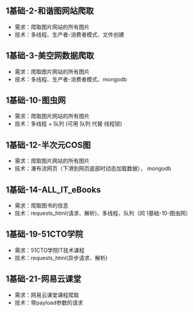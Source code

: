 ## 1基础-2-和谐图网站爬取
- 需求：爬取图片网站的所有图片
- 技术：多线程、生产者-消费者模式、文件创建

## 1基础-3-美空网数据爬取
- 需求：爬取图片网站的所有图片
- 技术：多线程、生产者-消费者模式、mongodb

## 1基础-10-图虫网
- 需求：爬取图片网站的所有图片
- 技术：多线程 + 队列 (可用 队列 代替 线程锁)

## 1基础-12-半次元COS图
- 需求：爬取图片网站的所有图片
- 技术：瀑布流网页（下滑到网页底部时动态加载数据）， mongodb

## 1基础-14-ALL_IT_eBooks
- 需求：爬取图书的信息
- 技术：requests_html(请求、解析)、多线程、队列（同 1基础-10-图虫网）

## 1基础-19-51CTO学院
- 需求：51CTO学院IT技术课程
- 技术：requests_html(异步请求、解析)

## 1基础-21-网易云课堂
- 需求：网易云课堂课程爬取
- 技术：带payload参数的请求